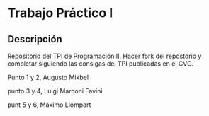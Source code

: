 # Trabajo Práctico I

## Descripción

Repositorio del TPI de Programación II. Hacer fork del repostorio y completar siguiendo las consigas del TPI publicadas en el CVG.

Punto 1 y 2, Augusto Mikbel

punto 3 y 4, Luigi Marconi Favini

punt 5 y 6, Maximo Llompart 
